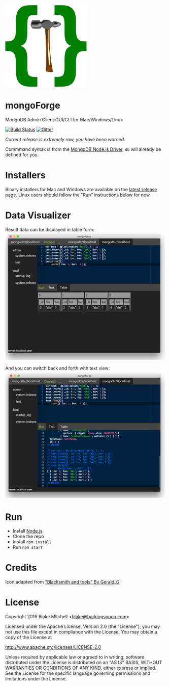 ![mongoForge](./resources/osx/icon.iconset/icon_256x256.png?raw=true "mongoforge")
# mongoForge
MongoDB Admin Client GUI/CLI for Mac/Windows/Linux

[![Build Status](https://travis-ci.org/kalahari/mongoForge.svg?branch=master)](https://travis-ci.org/kalahari/mongoForge)
[![Gitter](https://badges.gitter.im/kalahari/mongoForge.svg)](https://gitter.im/kalahari/mongoForge?utm_source=badge&utm_medium=badge&utm_campaign=pr-badge)

*Current release is extremely raw, you have been warned.*

Commmand syntax is from the [MongoDB Node.js Driver](http://mongodb.github.io/node-mongodb-native/2.1/getting-started/quick-tour/#inserting-a-document), `db` will already be defined for you.

# Installers
Binary installers for Mac and Windows are available on the [latest release](../../releases/latest) page. Linux users should follow the "Run" instructions below for now.

# Data Visualizer
Result data can be displayed in table form:
![Results to Table](./doc/mongoForge-table-result.png?raw=true "Results to Table")

And you can switch back and forth with text view:
![Results to Text](./doc/mongoForge-text-result.png?raw=true "Results to Text")

# Run
 * Install [Node.js](https://nodejs.org/)
 * Clone the repo
 * Install `npm install`
 * Run `npm start`

# Credits
Icon adapted from ["Blacksmith and tools" By Gerald_G](https://openclipart.org/detail/8390/blacksmith-and-tools)

# License
Copyright 2016 Blake Mitchell &lt;blake@barkingspoon.com&gt;

Licensed under the Apache License, Version 2.0 (the "License");
you may not use this file except in compliance with the License.
You may obtain a copy of the License at

http://www.apache.org/licenses/LICENSE-2.0

Unless required by applicable law or agreed to in writing, software
distributed under the License is distributed on an "AS IS" BASIS,
WITHOUT WARRANTIES OR CONDITIONS OF ANY KIND, either express or implied.
See the License for the specific language governing permissions and
limitations under the License.
